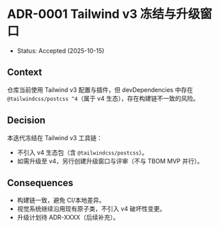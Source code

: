 # ADR-0001 Tailwind v3 冻结与升级窗口

- Status: Accepted (2025-10-15)

## Context
仓库当前使用 Tailwind v3 配置与插件，但 devDependencies 中存在 `@tailwindcss/postcss ^4`（属于 v4 生态），存在构建链不一致的风险。

## Decision
本迭代冻结在 Tailwind v3 工具链：
- 不引入 v4 生态包（含 `@tailwindcss/postcss`）。
- 如需升级至 v4，另行创建升级窗口与评审（不与 TBOM MVP 并行）。

## Consequences
- 构建链一致，避免 CI/本地差异。
- 视觉系统继续沿用现有原子类，不引入 v4 破坏性变更。
- 升级计划待 ADR-XXXX（后续补充）。
